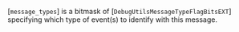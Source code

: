 [`message_types`] is a bitmask of
[`DebugUtilsMessageTypeFlagBitsEXT`] specifying which type of
event(s) to identify with this message.